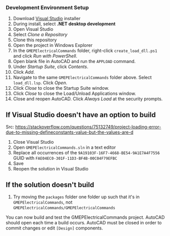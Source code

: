 ### Development Environment Setup
1. Download [Visual Studio](https://visualstudio.microsoft.com/) installer
1. During install, select **.NET desktop development**
1. Open Visual Studio
1. Select *Clone a Repository*
1. Clone this repository
1. Open the project in Windows Explorer
1. In the `GMEPElectricalCommands` folder, right-click `create_load_dll.ps1` and click *Run with PowerShell*.
1. Open blank file in AutoCAD and run the `APPLOAD` command.
1. Under *Startup Suite*, click *Contents*.
1. Click *Add*.
1. Navigate to the same `GMEPElectricalCommands` folder above. Select `load_dll.lsp`. Click *Open*.
1. Click *Close* to close the Startup Suite window.
1. Click *Close* to close the Load/Unload Applications window.
1. Close and reopen AutoCAD. Click *Always Load* at the security prompts.

## If Visual Studio doesn't have an option to build
Src: https://stackoverflow.com/questions/75132749/project-loading-error-due-to-missing-defineconstants-value-but-the-values-are-d
1. Close Visual Studio
1. Open `GMEPElectricalCommands.sln` in a text editor
1. Replace all occurrences of the `9A19103F-16F7-4668-BE54-9A1E7A4F7556` GUID with `FAE04EC0-301F-11D3-BF4B-00C04F79EFBC`
1. Save
1. Reopen the solution in Visual Studio

## If the solution doesn't build
1. Try moving the `packages` folder one folder up such that it's in `GMEPElectricalCommands`, not `GMEPElectricalCommands/GMEPElectricalCommands`

You can now build and test the GMEPElectricalCommands project. AutoCAD should open each time a build occurs. AutoCAD must be closed in order to commit changes or edit `[Design]` components. 